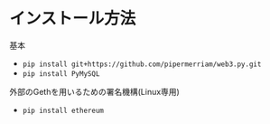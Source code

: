 インストール方法
===============

基本
* `pip install git+https://github.com/pipermerriam/web3.py.git`
* `pip install PyMySQL`

外部のGethを用いるための署名機構(Linux専用)
* `pip install ethereum`

